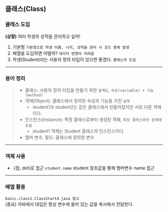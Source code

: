 ## 클래스(Class)

### 클래스 도입
**(상황)** 여러 학생의 성적을 관리하고 싶어!   
1. 기본형 ``기본형으로 학생 이름, 나이, 성적을 관리 시 코드 중복 발생``
2. 배열을 도입하면 어떨까? ``데이터 변경이 어려움``    
3. 학생(Student)라는 사용자 정의 타입이 있으면 좋겠다. ``클래스의 도입``

---

### 용어 정리
> - 클래스: 사용자 정의 타입을 만들기 위한 ``설계도``, ``속성(variable) + 기능(method)``
> - 객체(Object): 클래스에서 정의한 속성과 기능을 가진 ``실체``   
>   - student1과 student2는 같은 클래스에서 만들어졌지만 서로 다른 객체이다. 
> - 인스턴스(Instance): 특정 클래스로부터 생성된 객체, ``특정 클래스와의 관계에 초점``   
>   - student1 객체는 Student 클래스의 인스턴스이다.
> - 멤버 변수, 필드: 클래스에 정의한 변수

---

### 객체 사용

- .(점, dot)로 접근 ``student.name`` student 참조값을 통해 멤버변수 name 접근

---

### 배열 활용
``basic.class1.ClassStart4.java 참고``   
(중요) 자바에서 대입은 항상 변수에 들어 있는 값을 복사해서 전달한다.
